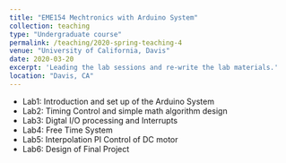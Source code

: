 ```yaml
---
title: "EME154 Mechtronics with Arduino System"
collection: teaching
type: "Undergraduate course"
permalink: /teaching/2020-spring-teaching-4
venue: "University of California, Davis"
date: 2020-03-20
excerpt: 'Leading the lab sessions and re-write the lab materials.'
location: "Davis, CA"
---
```


- Lab1: Introduction and set up of the Arduino System
- Lab2: Timing Control and simple math algorithm design
- Lab3: Digtal I/O processing and Interrupts
- Lab4: Free Time System
- Lab5: Interpolation PI Control of DC motor
- Lab6: Design of Final Project

